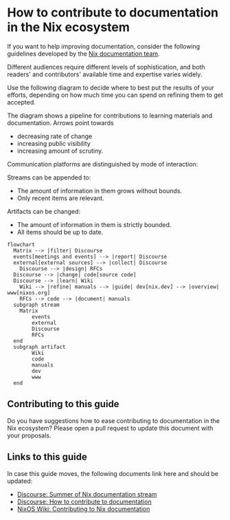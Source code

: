 # How to contribute to documentation in the Nix ecosystem

If you want to help improving documentation, consider the following guidelines developed by the [Nix documentation team](./README.md).

Different audiences require different levels of sophistication, and both readers' and contributors' available time and expertise varies widely.

Use the following diagram to decide where to best put the results of your efforts, depending on how much time you can spend on refining them to get accepted.

The diagram shows a pipeline for contributions to learning materials and documentation.
Arrows point towards

- decreasing rate of change
- increasing public visibility
- increasing amount of scrutiny.

Communication platforms are distinguished by mode of interaction:

Streams can be appended to:

- The amount of information in them grows without bounds.
- Only recent items are relevant.

Artifacts can be changed:

- The amount of information in them is strictly bounded.
- All items should be up to date.

```mermaid
flowchart
  Matrix --> |filter| Discourse
  events[meetings and events] --> |report| Discourse
  external[external sources] --> |collect| Discourse
	Discourse --> |design| RFCs
  Discourse --> |change| code[source code]
  Discourse --> |learn| Wiki
	Wiki --> |refine| manuals --> |guide| dev[nix.dev] --> |overview| www[nixos.org]
	RFCs --> code --> |document| manuals
  subgraph stream
    Matrix
		events
		external
		Discourse
		RFCs
  end
  subgraph artifact
		Wiki
		code
		manuals
		dev
		www
  end
```

## Contributing to this guide

Do you have suggestions how to ease contributing to documentation in the Nix ecosystem?
Please open a pull request to update this document with your proposals.

## Links to this guide

In case this guide moves, the following documents link here and should be updated:

- [Discourse: Summer of Nix documentation stream](https://discourse.nixos.org/t/summer-of-nix-documentation-stream/20351)
- [Discourse: How to contribute to documentation](https://discourse.nixos.org/t/how-to-contribute-to-documentation/21028)
- [NixOS Wiki: Contributing to Nix documentation](https://nixos.wiki/wiki/Contributing_to_Nix_documentation)

